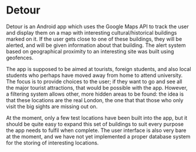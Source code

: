 # Detour
Detour is an Android app which uses the Google Maps API to track the user and display them on a map with interesting cultural/historical buildings marked on it. If the user gets close to one of these buildings, they will be alerted, and will be given information about that building. The alert system based on geographical proximity to an interesting site was built using geofences.

The app is supposed to be aimed at tourists, foreign students, and also local students who perhaps have moved away from home to attend university. The focus is to provide choices to the user; if they want to go and see all the major tourist attractions, that would be possible with the app. However, a filtering system allows other, more hidden areas to be found: the idea is that these locations are the real London, the one that that those who only visit the big sights are missing out on.

At the moment, only a few test locations have been built into the app, but it should be quite easy to expand this set of buildings to suit every purpose the app needs to fulfil when complete. The user interface is also very bare at the moment, and we have not yet implemented a proper database system for the storing of interesting locations.
 
